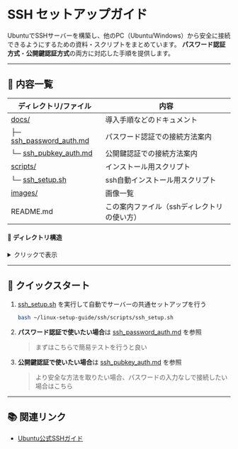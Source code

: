 # SSH セットアップガイド

UbuntuでSSHサーバーを構築し、他のPC（Ubuntu/Windows）から安全に接続できるようにするための資料・スクリプトをまとめています。
**パスワード認証方式**・**公開鍵認証方式**の両方に対応した手順を提供します。

---

## 📄 内容一覧

| ディレクトリ/ファイル                  | 内容                   |
| ---------------------------- | -------------------- |
| [docs/](./docs/)                | 導入手順などのドキュメント         |
| ├─ [ssh_password_auth.md](./docs/ssh_password_auth.md) | パスワード認証での接続方法案内            |
| └─ [ssh_pubkey_auth.md](./docs/ssh_pubkey_auth.md)       | 公開鍵認証での接続方法案内 |
| [scripts/](./scripts/)                       | インストール用スクリプト            |
| └─ [ssh_setup.sh](./scripts/ssh_setup.sh)    | ssh自動インストール用スクリプト      |
| [images/](./images/)                       | 画像一覧    |
| README.md                            | この案内ファイル（sshディレクトリの使い方）

#### 📂 ディレクトリ構造

<details>
<summary>クリックで表示</summary>

```plaintext
./
├── README.md
├── docs/
│   ├── ssh_password_auth.md
│   └── ssh_pubkey_auth.md
├── images/
└── scripts/
    └── ssh_setup.sh
```

</details>

---

## 🚀 クイックスタート

1. [ssh_setup.sh](./scripts/ssh_setup.sh) を実行して自動でサーバーの共通セットアップを行う

    ```bash
    bash ~/linux-setup-guide/ssh/scripts/ssh_setup.sh
    ```
2. **パスワード認証で使いたい場合**は [ssh_password_auth.md](./docs/ssh_password_auth.md) を参照

    > まずはこちらで簡易テストを行うと良い

3. **公開鍵認証で使いたい場合**は [ssh_pubkey_auth.md](./docs/ssh_pubkey_auth.md) を参照
    > より安全な方法を取りたい場合、パスワードの入力なしで接続したい場合はこちら

---

## 📚 関連リンク

- [Ubuntu公式SSHガイド](https://help.ubuntu.com/community/SSH)
